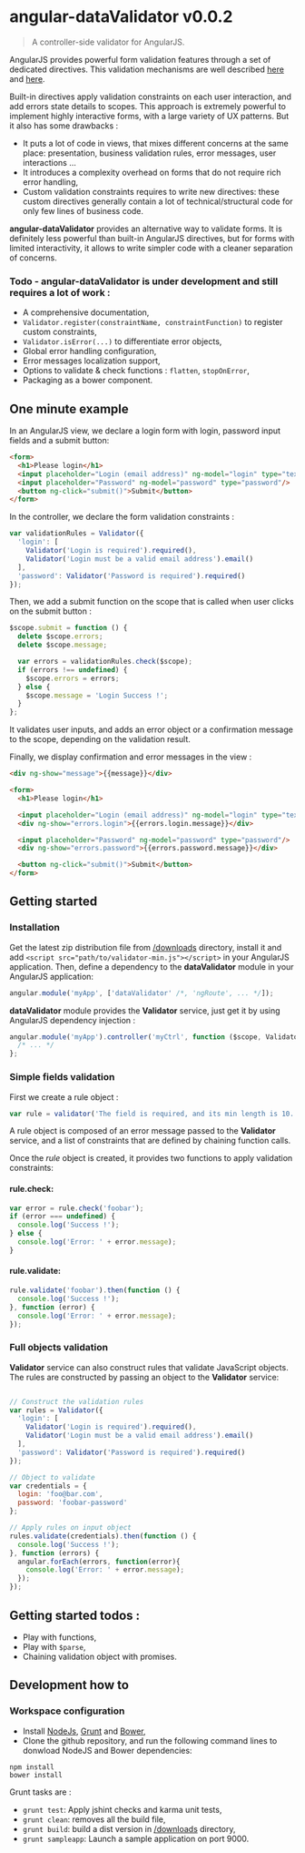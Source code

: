 # angular-dataValidator v0.0.2

> A controller-side validator for AngularJS.


AngularJS provides powerful form validation features through a set of dedicated directives. This validation mechanisms are well described [here](http://www.ng-newsletter.com/posts/validations.html) and [here](http://scotch.io/tutorials/javascript/angularjs-form-validation).

Built-in directives apply validation constraints on each user interaction, and add errors state details to scopes. This approach is extremely powerful to implement highly interactive forms, with a large variety of UX patterns. But it also has some drawbacks :
- It puts a lot of code in views, that mixes different concerns at the same place: presentation, business validation rules, error messages, user interactions ...
- It introduces a complexity overhead on forms that do not require rich error handling,
- Custom validation constraints requires to write new directives: these custom directives generally contain a lot of technical/structural code for only few lines of business code.

**angular-dataValidator** provides an alternative way to validate forms. It is definitely less powerful than built-in AngularJS directives, but for forms with limited interactivity, it allows to write simpler code with a cleaner separation of concerns.


### Todo - angular-dataValidator is under development and still requires a lot of work :

- A comprehensive documentation,
- `Validator.register(constraintName, constraintFunction)` to register custom constraints,
- `Validator.isError(...)` to differentiate error objects,
- Global error handling configuration,
- Error messages localization support,
- Options to validate & check functions : `flatten`, `stopOnError`,
- Packaging as a bower component.

## One minute example

In an AngularJS view, we declare a login form with login, password input fields and a submit button:

```html
<form>
  <h1>Please login</h1>
  <input placeholder="Login (email address)" ng-model="login" type="text"/>
  <input placeholder="Password" ng-model="password" type="password"/>
  <button ng-click="submit()">Submit</button>
</form>
```

In the controller, we declare the form validation constraints :

```javascript
var validationRules = Validator({
  'login': [
    Validator('Login is required').required(),
    Validator('Login must be a valid email address').email()
  ],
  'password': Validator('Password is required').required()
});

```

Then, we add a submit function on the scope that is called when user clicks on the submit button :

```javascript
$scope.submit = function () {
  delete $scope.errors;
  delete $scope.message;

  var errors = validationRules.check($scope);
  if (errors !== undefined) {
    $scope.errors = errors;
  } else {
    $scope.message = 'Login Success !';
  }
};
```

It validates user inputs, and adds an error object or a confirmation message to the scope, depending on the validation result.

Finally, we display confirmation and error messages in the view :
```html
<div ng-show="message">{{message}}</div>

<form>
  <h1>Please login</h1>

  <input placeholder="Login (email address)" ng-model="login" type="text"/>
  <div ng-show="errors.login">{{errors.login.message}}</div>

  <input placeholder="Password" ng-model="password" type="password"/>
  <div ng-show="errors.password">{{errors.password.message}}</div>

  <button ng-click="submit()">Submit</button>
</form>
```



## Getting started

### Installation

Get the latest zip distribution file from [/downloads](https://github.com/achouippe/angular-dataValidator/tree/master/downloads) directory, install it and add `<script src="path/to/validator-min.js"></script>` in your AngularJS application. Then, define a dependency to the **dataValidator** module in your AngularJS application:
```javascript
angular.module('myApp', ['dataValidator' /*, 'ngRoute', ... */]);
```
**dataValidator** module provides the **Validator** service, just get it by using AngularJS dependency injection :
```javascript
angular.module('myApp').controller('myCtrl', function ($scope, Validator) {
  /* ... */
};
```

### Simple fields validation

First we create a rule object :
```javascript
var rule = validator('The field is required, and its min length is 10.').required().minLength(10);
```
A rule object is composed of an error message passed to the **Validator** service, and a list of constraints that are defined by chaining function calls.

Once the *rule* object is created, it provides two functions to apply validation constraints:

#### rule.check:
```javascript
var error = rule.check('foobar');
if (error === undefined) {
  console.log('Success !');
} else {
  console.log('Error: ' + error.message);
}
```

#### rule.validate:
```javascript
rule.validate('foobar').then(function () {
  console.log('Success !');
}, function (error) {
  console.log('Error: ' + error.message);
});

```

### Full objects validation
**Validator** service can also construct rules that validate JavaScript objects. The rules are constructed by passing an object to the **Validator** service:

```javascript

// Construct the validation rules
var rules = Validator({
  'login': [
    Validator('Login is required').required(),
    Validator('Login must be a valid email address').email()
  ],
  'password': Validator('Password is required').required()
});

// Object to validate
var credentials = {
  login: 'foo@bar.com',
  password: 'foobar-password'
};

// Apply rules on input object
rules.validate(credentials).then(function () {
  console.log('Success !');
}, function (errors) {
  angular.forEach(errors, function(error){
    console.log('Error: ' + error.message);
  });
});

```

## Getting started todos :
- Play with functions,
- Play with `$parse`,
- Chaining validation object with promises.

## Development how to

### Workspace configuration

- Install [NodeJs](http://nodejs.org/), [Grunt](http://gruntjs.com/) and [Bower](http://bower.io/),
- Clone the github repository, and run the following command lines to donwload NodeJS and Bower dependencies:
```
npm install
bower install
```

Grunt tasks are :
- `grunt test`: Apply jshint checks and karma unit tests,
- `grunt clean`: removes all the build file,
- `grunt build`: build a dist version in [/downloads](https://github.com/achouippe/angular-dataValidator/tree/master/downloads) directory,
- `grunt sampleapp`: Launch a sample application on port 9000.

